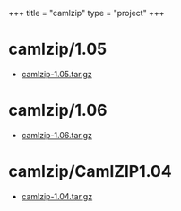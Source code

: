 +++
title = "camlzip"
type = "project"
+++

# camlzip/1.05
* [camlzip-1.05.tar.gz](/camlzip/camlzip/1.05/camlzip-1.05.tar.gz)

# camlzip/1.06
* [camlzip-1.06.tar.gz](/camlzip/camlzip/1.06/camlzip-1.06.tar.gz)

# camlzip/CamlZIP1.04
* [camlzip-1.04.tar.gz](/camlzip/camlzip/CamlZIP1.04/camlzip-1.04.tar.gz)